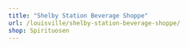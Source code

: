 ```yaml
---
title: "Shelby Station Beverage Shoppe"
url: /louisville/shelby-station-beverage-shoppe/
shop: Spirituosen
---
```

